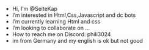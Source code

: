 -  Hi, I’m @SeiteKap
-  I’m interested in Html,Css,Javascript and dc bots
-  I’m currently learning Html and css
-  I’m looking to collaborate on ...
-  How to reach me on Discord: phili3024
- im from Germany and my english is ok but not good
<!---
SeiteKap/SeiteKap is a ✨ special ✨ repository because its `README.md` (this file) appears on your GitHub profile.
You can click the Preview link to take a look at your changes.
--->
